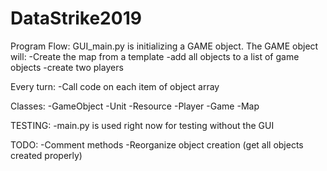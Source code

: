 # DataStrike2019

Program Flow:
GUI_main.py is initializing a GAME object.
The GAME object will:
    -Create the map from a template
    -add all objects to a list of game objects
    -create two players

Every turn:
    -Call code on each item of object array

Classes:
    -GameObject
        -Unit
        -Resource
    -Player
    -Game
    -Map

TESTING:
    -main.py is used right now for testing without the GUI

TODO:
    -Comment methods
    -Reorganize object creation (get all objects created properly)
